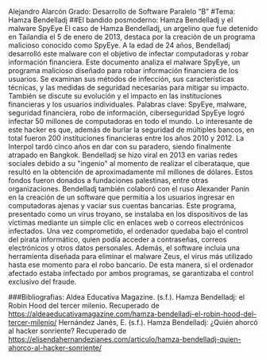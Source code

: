Alejandro Alarcón
Grado: Desarrollo de Software Paralelo “B”
#Tema: Hamza Bendelladj
##El bandido posmoderno: Hamza Bendelladj y el malware SpyEye
El caso de Hamza Bendelladj, un argelino que fue detenido en Tailandia el 5 de enero de 2013, destaca por la creación de un programa malicioso conocido como SpyEye. A la edad de 24 años, Bendelladj desarrolló este malware con el objetivo de infectar computadoras y robar información financiera. Este documento analiza el malware SpyEye, un programa malicioso diseñado para robar información financiera de los usuarios. Se examinan sus métodos de infección, sus características técnicas, y las medidas de seguridad necesarias para mitigar su impacto. También se discute su evolución y el impacto en las instituciones financieras y los usuarios individuales.
Palabras clave: SpyEye, malware, seguridad financiera, robo de información, ciberseguridad
SpyEye logró infectar 50 millones de computadoras en todo el mundo. Lo interesante de este hacker es que, además de burlar la seguridad de múltiples bancos, en total fueron 200 instituciones financieras entre los años 2010 y 2012. La Interpol tardó cinco años en dar con su paradero, siendo finalmente atrapado en Bangkok. Bendelladj se hizo viral en 2013 en varias redes sociales debido a su "ingenio" al momento de realizar el ciberataque, que resultó en la obtención de aproximadamente mil millones de dólares. Estos fondos fueron donados a fundaciones palestinas, entre otras organizaciones.
Bendelladj también colaboró con el ruso Alexander Panin en la creación de un software que permitía a los usuarios ingresar en computadoras ajenas y vaciar sus cuentas bancarias. Este programa, presentado como un virus troyano, se instalaba en los dispositivos de las víctimas mediante un simple clic en enlaces web o correos electrónicos infectados. Una vez comprometido, el ordenador quedaba bajo el control del pirata informático, quien podía acceder a contraseñas, correos electrónicos y otros datos personales.
Además, el software incluía una herramienta diseñada para eliminar el malware Zeus, el virus más utilizado hasta ese momento para el robo bancario. De esta manera, si el ordenador afectado estaba infectado por ambos programas, se garantizaba el control exclusivo del fraude.


###Bibliografias:
Aldea Educativa Magazine. (s.f.). Hamza Bendelladj: el Robin Hood del tercer milenio. Recuperado de https://aldeaeducativamagazine.com/hamza-bendelladj-el-robin-hood-del-tercer-milenio/
Hernández Janés, E. (s.f.). Hamza Bendelladj: ¿Quién ahorcó al hacker sonriente? Recuperado de https://elisendahernandezjanes.com/articulo/hamza-bendelladj-quien-ahorco-al-hacker-sonriente/
